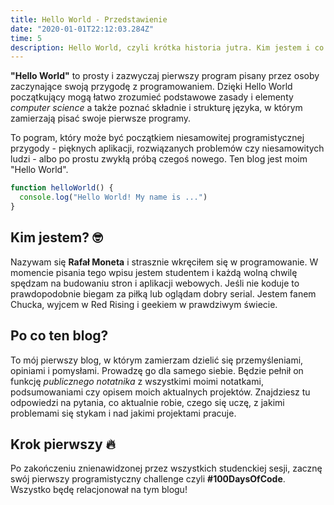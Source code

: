 ```yaml
---
title: Hello World - Przedstawienie
date: "2020-01-01T22:12:03.284Z"
time: 5
description: Hello World, czyli krótka historia jutra. Kim jestem i co zamierzam zrobić.
---
```


**"Hello World"** to prosty i zazwyczaj pierwszy program pisany przez osoby zaczynające swoją przygodę z programowaniem. Dzięki Hello World początkujący mogą łatwo zrozumieć podstawowe zasady i elementy *computer science* a także poznać składnie i strukturę języka, w którym zamierzają pisać swoje pierwsze programy. 

To pogram, który może być początkiem niesamowitej programistycznej przygody - pięknych aplikacji, rozwiązanych problemów czy niesamowitych ludzi - albo po prostu zwykłą próbą czegoś nowego. Ten blog jest moim "Hello World".

```js
function helloWorld() {
  console.log("Hello World! My name is ...")
}
```

## Kim jestem? 🤓

Nazywam się **Rafał Moneta** i strasznie wkręciłem się w programowanie. W momencie pisania tego wpisu jestem studentem i każdą wolną chwilę spędzam na budowaniu stron i aplikacji webowych. Jeśli nie koduje to prawdopodobnie biegam za piłką lub oglądam dobry serial. Jestem fanem Chucka, wyjcem w Red Rising i geekiem w prawdziwym świecie.

## Po co ten blog?

To mój pierwszy blog, w którym zamierzam dzielić się przemyśleniami, opiniami i pomysłami. Prowadzę go dla samego siebie. Będzie pełnił on funkcję *publicznego notatnika* z wszystkimi moimi notatkami, podsumowaniami czy opisem moich aktualnych projektów. Znajdziesz tu odpowiedzi na pytania, co aktualnie robie, czego się uczę, z jakimi problemami się stykam i nad jakimi projektami pracuje. 

## Krok pierwszy 🔥

Po zakończeniu znienawidzonej przez wszystkich studenckiej sesji, zacznę swój pierwszy programistyczny challenge czyli **#100DaysOfCode**. Wszystko będę relacjonował na tym blogu! 
